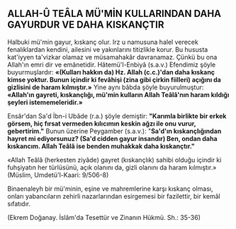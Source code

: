 ## ALLAH-Û TEÂLA MÜ'MİN KULLARINDAN DAHA GAYURDUR VE DAHA KISKANÇTIR

Halbuki mü'min gayur, kıskanç olur. Irz u namusuna halel verecek fenalıklardan kendini, ailesini ve yakınlarını titizlikle korur. Bu hu­susta kat'iyyen ta'vizkar olamaz ve müsamaha­kâr davranamaz. Çünkü bu ona Allah'ın emri dir ve emânetidir. Hâtemü'l-Enbiyâ (s.a.v.) Efen­dimiz şöyle buyurmuşlardır: **«(Kulları hakkın da) Hz. Allah (c.c.)'dan daha kıskanç kimse yok­tur. Bunun içindir ki fevâhişi (zina gibi çirkin fiilleri) açığını da gizlisini de haram kılmıştır.»** Yine aynı bâbda şöyle buyurulmuştur: **«Allah'ın gayreti, kıskançlığı, mü'min kulların Allah Teâlâ'nın haram kıldığı şeyleri istememeleridir.»**

Ensâr'dan Sa'd İbn-i Ubâde (r.a.) şöyle de­miştir: **"Karımla birlikte bir erkek görsem, hiç fırsat vermeden kılıcımın keskin ağzı ile onu vurur, gebertirim."** Bunun üzerine Peygamber (s.a.v.): "**Sa'd'ın kıskançlığından hayret mi edi­yorsunuz? (Sa'd cidden gayur insandır) Ben, ondan daha kıskancım. Allah Teâlâ ise benden muhakkak daha kıskançtır."**

«Allah Teâlâ (herkesten ziyâde) gayret (kıs­kançlık) sahibi olduğu içindir ki fuhşiyatın her türlüsünü, açık olanını da, gizli olanını da ha­ram kılmıştır.» (Müslim, Umdetü'l-Kaari: 9/506-8)

Binaenaleyh bir mü'minin, eşine ve mahrem­lerine karşı kıskanç olması, onları yabancıların zehirli nazarlarından esirgemesi bir fazilettir, bir kemâl sıfatıdır.

(Ekrem Doğanay. İslâm'da Tesettür ve Zinanın Hükmü. Sh.: 35-36)
